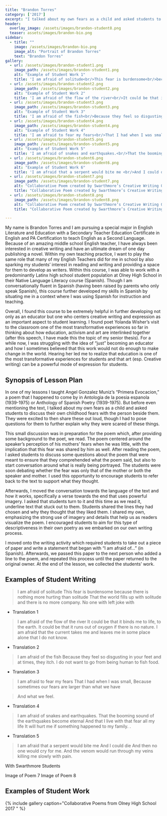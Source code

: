 ```yaml
---
title: "Brandon Torres"
category: ['2017']
excerpt: "I talked about my own fears as a child and asked students to discuss their own childhood fears."
header:
  overlay_image: /assets/images/brandon-student8.png
  teaser: assets/images/brandon-bio.png
sidebar:
  - title: ""
    image: /assets/images/brandon-bio.png
    image_alt: "Portrait of Brandon Torres"
    text: "Brandon Torres"
gallery:
  - url: /assets/images/brandon-student1.png
    image_path: /assets/images/brandon-student1.png
    alt: "Example of Student Work 1"
    title: 'I am afraid of solitude<br/>This fear is burdensome<br/>because there is nothing<br/>more hurting than solitude<br/>That the world fills up with<br/>solitude and there is no more company.<br/>No one with left joke with'
  - url: /assets/images/brandon-student2.png
    image_path: /assets/images/brandon-student2.png
    alt: "Example of Student Work 2"
    title: 'I am afraid of the flow of the river<br/>It could be that it binds me to life, to the earth.<br/>It could be that it runs out of oxygen if there is no nature.<br/>I am afraid that the current takes me and leaves me in some place <br/>alone that I do not know.'
  - url: /assets/images/brandon-student3.png
    image_path: /assets/images/brandon-student3.png
    alt: "Example of Student Work 3"
    title: 'I am afraid of the fish<br/>Because they feel so disgusting in your feet and at times, they itch.<br/>I do not want to go from being human to fish food.'
  - url: /assets/images/brandon-student4.png
    image_path: /assets/images/brandon-student4.png
    alt: "Example of Student Work 4"
    title: 'I am afraid to fear my fears<br/>That I had when I was small,<br/>Because sometimes our fears<br/>are larger than what we have<br/><br/>And what we feel.'
  - url: /assets/images/brandon-student5.png
    image_path: /assets/images/brandon-student5.png
    alt: "Example of Student Work 5"
    title: 'I am afraid of snakes and earthquakes.<br/>That the booming sound of the earthquakes become eternal<br/>And that I live with that fear all my life<br/>It will hurt me if something happened to my family'
  - url: /assets/images/brandon-student6.png
    image_path: /assets/images/brandon-student6.png
    alt: "Example of Student Work 6"
    title: 'I am afraid that a serpent would bite me <br/>And I could die<br/>And then no one would cry for me.<br/>And the venom would run<br/>through my veins killing me<br/>slowly with pain.'
  - url: /assets/images/brandon-student7.png
    image_path: /assets/images/brandon-student7.png
    alt: "Collaborative Poem created by Swarthmore’s Creative Writing Outreach Class 2017"
    title: "Collaborative Poem created by Swarthmore’s Creative Writing Outreach Class 2017 when I practiced this lesson with them."  
  - url: /assets/images/brandon-student8.png
    image_path: /assets/images/brandon-student8.png
    alt: "Collaborative Poem created by Swarthmore’s Creative Writing Outreach Class 2017"
    title: "Collaborative Poem created by Swarthmore’s Creative Writing Outreach Class 2017 when I practiced this lesson with them."

---
```

My name is Brandon Torres and I am pursuing a special major in English Literature and Education with a Secondary Teacher Education Certificate in English and PA Certification to teach English as a Second Language. Because of an amazing middle school English teacher, I have always been interested in creative writing and have an ultimate dream of one day publishing a novel. Within my own teaching practice, I want to play the same role that many of my English Teachers did for me in school by also sparking my students’ interest in reading and writing and providing a space for them to develop as writers. Within this course, I was able to work with a predominantly Latinx high school student population at Olney High School in their Native Language Literacy course (Spanish). Though I am conversationally fluent in Spanish (having been raised by parents who only speak Spanish), this course further developed my skills in Spanish by situating me in a context where I was using Spanish for instruction and teaching.

Overall, I found this course to be extremely helpful in further developing not only as an educator but one who centers creative writing and expression as an important aspect to student learning.  I found poet Yolanda Wisher’s visit to the classroom one of the most transformative experiences so far in thinking about how education, activism and art are interlinked together (after this speech, I have made this the topic of my senior thesis). For a while now, I was struggling with the idea of “just” becoming an educator and how I sometimes believed that this work would not do enough to make change in the world. Hearing her led me to realize that education is one of the most transformative experiences for students and that art (esp. Creative writing) can be a powerful mode of expression for students.

## Synopsis of Lesson Plan
    
In one of my lessons I taught Angel Gonzalez Muniz’s “Primera Evocacion,” a poem that I happened to come by in Antologia de la poesia espanola (1939-1975) or Anthology of Spanish Poetry (1939-1975). But before even mentioning the text, I talked about my own fears as a child and asked students to discuss their own childhood fears with the person beside them. They were excited to then share these out loud, though I had to pose questions for them to further explain why they were scared of these things.

This small discussion was in preparation for the poem which, after providing some background to the poet, we read. The poem centered around the speaker’s perception of his mothers’ fears when he was little, with the implication that this fear was shared by him as well. After reading the poem, I asked students to discuss some questions about the poem that were meant to ensure that they comprehended what the poem said, but also to start conversation around what is really being portrayed. The students were soon debating whether the fear was only that of the mother or both the speaker and mother. I used this opportunity to encourage students to refer back to the text to support what they thought.

Afterwards, I moved the conversation towards the language of the text and how it works, specifically a verse towards the end that uses powerful imagery. I asked that students turn to it and this time as we read it, underline text that stuck out to them. Students shared the lines they had chosen and why they thought that they liked them. I shared my own, emphasizing the strong use of imagery and details that help us as readers visualize the poem. I encouraged students to aim for this type of descriptiveness in their own poetry as we embarked on our own writing process.

I moved onto the writing activity which required students to take out a piece of paper and write a statement that began with “I am afraid of…” (in Spanish). Afterwards, we passed this paper to the next person who added a line to the poem, and repeated this process until the paper returned to the original owner. At the end of the lesson, we collected the students’ work.

## Examples of Student Writing

> I am afraid of solitude
> This fear is burdensome 
> because there is nothing 
> more hurting than solitude
> That the world fills up with 
> solitude and there is no more company.
> No one with left joke with
- Translation 1

> I am afraid of the flow of the river
> It could be that it binds me to life, to the earth.
> It could be that it runs out of oxygen if there is no nature.
> I am afraid that the current takes me and leaves me in some place 
> alone that I do not know.
- Translation 2

> I am afraid of the fish
> Because they feel so disgusting in your feet and at times, they itch.
> I do not want to go from being human to fish food.

- Translation 3

> I am afraid to fear my fears
> That I had when I was small,
> Because sometimes our fears
> are larger than what we have

> And what we feel.
- Translation 4

> I am afraid of snakes and earthquakes.
> That the booming sound of the earthquakes become eternal
> And that I live with that fear all my life
> It will hurt me if something happened to my family.
.

- Translation 5

> I am afraid that a serpent would bite me 
> And I could die
> And then no one would cry for me.
> And the venom would run
> through my veins killing me
> slowly with pain.


With Swarthmore Students

Image of Poem 7
Image of Poem 8

## Examples of Student Work

{% include gallery caption="Collaborative Poems from Olney High School 2017
" %}
